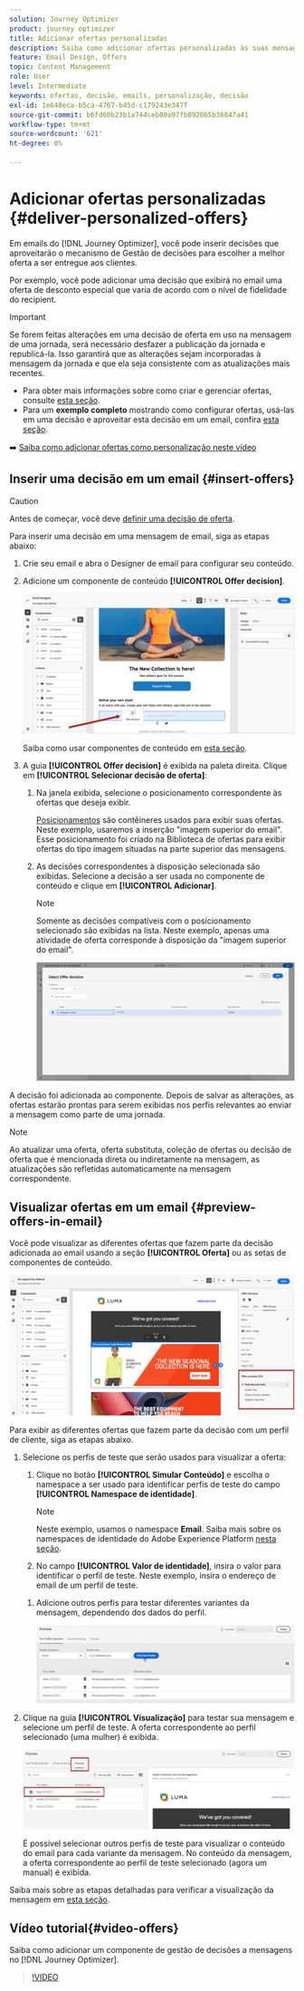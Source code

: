 ```yaml
---
solution: Journey Optimizer
product: journey optimizer
title: Adicionar ofertas personalizadas
description: Saiba como adicionar ofertas personalizadas às suas mensagens
feature: Email Design, Offers
topic: Content Management
role: User
level: Intermediate
keywords: ofertas, decisão, emails, personalização, decisão
exl-id: 1e648eca-b5ca-4767-b45d-c179243e347f
source-git-commit: b6fd60b23b1a744ceb80a97fb092065b36847a41
workflow-type: tm+mt
source-wordcount: '621'
ht-degree: 0%

---
```


# Adicionar ofertas personalizadas {#deliver-personalized-offers}

Em emails do [!DNL Journey Optimizer], você pode inserir decisões que aproveitarão o mecanismo de Gestão de decisões para escolher a melhor oferta a ser entregue aos clientes.

Por exemplo, você pode adicionar uma decisão que exibirá no email uma oferta de desconto especial que varia de acordo com o nível de fidelidade do recipient.

>[!IMPORTANT]
>
>Se forem feitas alterações em uma decisão de oferta em uso na mensagem de uma jornada, será necessário desfazer a publicação da jornada e republicá-la.  Isso garantirá que as alterações sejam incorporadas à mensagem da jornada e que ela seja consistente com as atualizações mais recentes.

* Para obter mais informações sobre como criar e gerenciar ofertas, consulte [esta seção](../offers/get-started/starting-offer-decisioning.md).
* Para um **exemplo completo** mostrando como configurar ofertas, usá-las em uma decisão e aproveitar esta decisão em um email, confira [esta seção](../offers/offers-e2e.md#insert-decision-in-email).

➡️ [Saiba como adicionar ofertas como personalização neste vídeo](#video-offers)

## Inserir uma decisão em um email {#insert-offers}

>[!CAUTION]
>
>Antes de começar, você deve [definir uma decisão de oferta](../offers/offer-activities/create-offer-activities.md).

Para inserir uma decisão em uma mensagem de email, siga as etapas abaixo:

1. Crie seu email e abra o Designer de email para configurar seu conteúdo.

1. Adicione um componente de conteúdo **[!UICONTROL Offer decision]**.

   ![](assets/deliver-offer-component.png)

   Saiba como usar componentes de conteúdo em [esta seção](content-components.md).

1. A guia **[!UICONTROL Offer decision]** é exibida na paleta direita. Clique em **[!UICONTROL Selecionar decisão de oferta]**:

   1. Na janela exibida, selecione o posicionamento correspondente às ofertas que deseja exibir.

      [Posicionamentos](../offers/offer-library/creating-placements.md) são contêineres usados para exibir suas ofertas. Neste exemplo, usaremos a inserção &quot;imagem superior do email&quot;. Esse posicionamento foi criado na Biblioteca de ofertas para exibir ofertas do tipo imagem situadas na parte superior das mensagens.

   1. As decisões correspondentes à disposição selecionada são exibidas. Selecione a decisão a ser usada no componente de conteúdo e clique em **[!UICONTROL Adicionar]**.

      >[!NOTE]
      >
      >Somente as decisões compatíveis com o posicionamento selecionado são exibidas na lista. Neste exemplo, apenas uma atividade de oferta corresponde à disposição da &quot;imagem superior do email&quot;.

      ![](assets/deliver-offer-placement.png)

A decisão foi adicionada ao componente. Depois de salvar as alterações, as ofertas estarão prontas para serem exibidas nos perfis relevantes ao enviar a mensagem como parte de uma jornada.

>[!NOTE]
>
>Ao atualizar uma oferta, oferta substituta, coleção de ofertas ou decisão de oferta que é mencionada direta ou indiretamente na mensagem, as atualizações são refletidas automaticamente na mensagem correspondente.

## Visualizar ofertas em um email {#preview-offers-in-email}

Você pode visualizar as diferentes ofertas que fazem parte da decisão adicionada ao email usando a seção **[!UICONTROL Oferta]** ou as setas de componentes de conteúdo.

![](assets/deliver-offer-preview.png)

Para exibir as diferentes ofertas que fazem parte da decisão com um perfil de cliente, siga as etapas abaixo.

1. Selecione os perfis de teste que serão usados para visualizar a oferta:

   1. Clique no botão **[!UICONTROL Simular Conteúdo]** e escolha o namespace a ser usado para identificar perfis de teste do campo **[!UICONTROL Namespace de identidade]**.

      >[!NOTE]
      >
      >Neste exemplo, usamos o namespace **Email**. Saiba mais sobre os namespaces de identidade do Adobe Experience Platform [nesta seção](../audience/get-started-identity.md).

   1. No campo **[!UICONTROL Valor de identidade]**, insira o valor para identificar o perfil de teste. Neste exemplo, insira o endereço de email de um perfil de teste.

   <!--For example enter smith@adobe.com and click the **[!UICONTROL Add profile]** button.-->

   1. Adicione outros perfis para testar diferentes variantes da mensagem, dependendo dos dados do perfil.

      ![](assets/deliver-offer-test-profiles.png)

1. Clique na guia **[!UICONTROL Visualização]** para testar sua mensagem e selecione um perfil de teste. A oferta correspondente ao perfil selecionado (uma mulher) é exibida.

   ![](assets/deliver-offer-test-profile-female-preview.png)

   É possível selecionar outros perfis de teste para visualizar o conteúdo do email para cada variante da mensagem. No conteúdo da mensagem, a oferta correspondente ao perfil de teste selecionado (agora um manual) é exibida.

Saiba mais sobre as etapas detalhadas para verificar a visualização da mensagem em [esta seção](#preview-your-messages).

## Vídeo tutorial{#video-offers}

Saiba como adicionar um componente de gestão de decisões a mensagens no [!DNL Journey Optimizer].

>[!VIDEO](https://video.tv.adobe.com/v/334088?quality=12)
